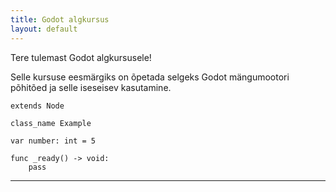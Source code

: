 ```yaml
---
title: Godot algkursus
layout: default
---
```


Tere tulemast Godot algkursusele!

Selle kursuse eesmärgiks on õpetada selgeks Godot mängumootori põhitõed ja selle iseseisev kasutamine.

```gdscript
extends Node

class_name Example

var number: int = 5

func _ready() -> void:
    pass
```

----